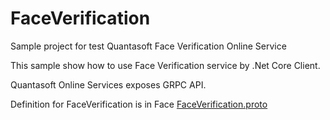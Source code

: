 # FaceVerification

Sample project for test Quantasoft Face Verification Online Service

This sample show how to use Face Verification service by .Net Core Client.

Quantasoft Online Services exposes GRPC API.

Definition for FaceVerification is in Face [FaceVerification.proto](other_file.proto)



